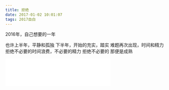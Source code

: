 ```yaml
---
title: 拒绝
date: 2017-01-02 10:01:07
tags: 2017自白
---
```

2016年，自己想要的一年
<!--more-->
也许上半年，平静和孤独
下半年，开始的充实，踏实
难题再次出现，时间和精力
拒绝不必要的时间浪费，不必要的精力
拒绝不必要的
那便是成熟

<iframe frameborder="no" border="0" marginwidth="0" marginheight="0" width=330 height=86 src="//music.163.com/outchain/player?type=2&id=186693&auto=0&height=66"></iframe>
